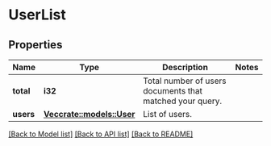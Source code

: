 # UserList

## Properties

Name | Type | Description | Notes
------------ | ------------- | ------------- | -------------
**total** | **i32** | Total number of users documents that matched your query. | 
**users** | [**Vec<crate::models::User>**](user.md) | List of users. | 

[[Back to Model list]](../README.md#documentation-for-models) [[Back to API list]](../README.md#documentation-for-api-endpoints) [[Back to README]](../README.md)



